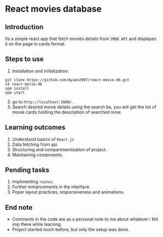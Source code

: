 # React movies database 
## Introduction
Its a simple react app that fetch movies details from `IMDB API` and displayes it on the page in cards format.

## Steps to use
1. Installation and initialization.
```
git clone https://github.com/Ayaan2907/react-movie-db.git
cd react-movie-db
npm install
npm start

```
2. go to `http://localhost:3000/` .
3. Search desired movie details using the search ba, you will get the list of movie cards holding the description of searched moie.

## Learning outcomes
1. Understood basics of `React.js`
2. Data fetching from api.
3. Structuring and compartmentization of project.
4. Maintaining components.

## Pending tasks
1. Implimenting `routes`.
2. Further enhancements in the interface.
3. Poper layout practices, responsiveness and animations.

## End note
- Comments in the code are as a personal note to me about whatever i felt imp there while learning.
- Project started much before, but only the setup was done.
